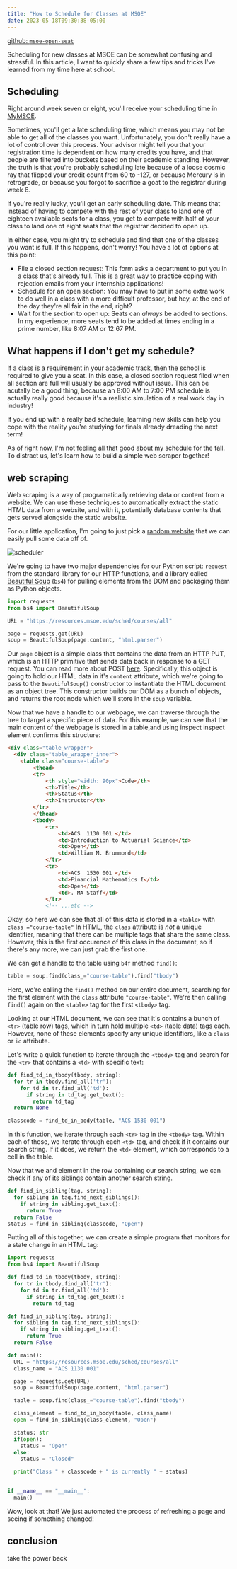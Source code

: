 ```yaml
---
title: "How to Schedule for Classes at MSOE"
date: 2023-05-18T09:30:38-05:00
---
```


[github: `msoe-open-seat`](https://github.com/xiugaze/msoe-open-seat)

Scheduling for new classes at MSOE can be somewhat confusing and stressful. 
In this article, I want to quickly share a few tips and tricks I've learned from my time here at school.

## Scheduling

Right around week seven or eight, you'll receive your scheduling time in [MyMSOE](https://my.msoe.edu). 

Sometimes, you'll get a late scheduling time, which means you may not be able to get all of the classes you want. 
Unfortunately, you don't really have a lot of control over this process. 
Your advisor might tell you that your registration time is dependent on how many credits you have, and that people are filtered into buckets based on their academic standing. 
However, the truth is that you're probably scheduling late because of a loose cosmic ray that flipped your credit count from 60 to -127, or because Mercury is in retrograde, or because you forgot to sacrifice a goat to the registrar during week 6.

If you're really lucky, you'll get an early scheduling date. 
This means that instead of having to compete with the rest of your class to land one of eighteen available seats for a class, you get to compete with half of your class to land one of eight seats that the registrar decided to open up. 

In either case, you might try to schedule and find that one of the classes you want is full. 
If this happens, don't worry!
You have a lot of options at this point:

- File a closed section request: This form asks a department to put you in a class that's already full. This is a great way to practice coping with rejection emails from your internship applications!
- Schedule for an open section: You may have to put in some extra work to do well in a class with a more difficult professor, but hey, at the end of the day they're all fair in the end, right?
- Wait for the section to open up: Seats can *always* be added to sections. In my experience, more seats tend to be added at times ending in a prime number, like 8:07 AM or 12:67 PM.

## What happens if I don't get my schedule?

If a class is a requirement in your academic track, then the school is required to give you a seat. 
In this case, a closed section request filed when all section are full will usually be approved without issue. This can be acutally be a good thing, because an 8:00 AM to 7:00 PM schedule is actually really good because it's a realistic simulation of a real work day in industry!

If you end up with a really bad schedule, learning new skills can help you cope with the reality you're studying for finals already dreading the next term!

As of right now, I'm not feeling all that good about my schedule for the fall. 
To distract us, let's learn how to build a simple web scraper together!

## web scraping

Web scraping is a way of programatically retrieving data or content from a website. 
We can use these techniques to automatically extract the static HTML data from a website, and with it, potentially database contents that gets served alongside the static website.  

For our little application, I'm going to just pick a [random website](https://resources.msoe.edu/sched/courses/all) that we can easily pull some data off of. 

![scheduler](./img/scheduler.png)

We're going to have two major dependencies for our Python script: `request` from the standard library for our HTTP functions, and a library called [Beautiful Soup](https://www.crummy.com/software/BeautifulSoup/bs4/doc/) (`bs4`) for pulling elements from the DOM and packaging them as Python objects. 

```python
import requests
from bs4 import BeautifulSoup

URL = "https://resources.msoe.edu/sched/courses/all"

page = requests.get(URL)
soup = BeautifulSoup(page.content, "html.parser")

```

Our `page` object is a simple class that contains the data from an HTTP PUT, which is an HTTP primitive that sends data back in response to a GET request. 
You can read more about POST [here](https://developer.mozilla.org/en-US/docs/Web/HTTP/Methods/PUT).
Specifically, this object is going to hold our HTML data in it's `content` attribute, which we're going to pass to the `BeautifulSoup()` constructor to instantiate the HTML document as an object tree. 
This constructor builds our DOM as a bunch of objects, and returns the root node which we'll store in the `soup` variable. 

Now that we have a handle to our webpage, we can traverse through the tree to target a specific piece of data. 
For this example, we can see that the main content of the webpage is stored in a table,and using inspect inspect element confirms this structure: 

```html 
<div class="table_wrapper">
  <div class="table_wrapper_inner">
    <table class="course-table">
        <thead>
        <tr>
            <th style="width: 90px">Code</th>
            <th>Title</th>
            <th>Status</th>
            <th>Instructor</th>
        </tr>
        </thead>
        <tbody>
            <tr>
                <td>ACS  1130 001 </td>
                <td>Introduction to Actuarial Science</td>
                <td>Open</td>
                <td>William M. Brummond</td>
            </tr>
            <tr>
                <td>ACS  1530 001 </td>
                <td>Financial Mathematics I</td>
                <td>Open</td>
                <td>. MA Staff</td>
            </tr>
            <!-- ...etc -->
```
Okay, so here we can see that all of this data is stored in a `<table>` with `class ="course-table"`
In HTML, the `class` attribute is *not* a unique identifier, meaning that there can be multiple tags that share the same class. 
However, this is the first occurence of this class in the document, so if there's any more, we can just grab the first one. 

We can get a handle to the table using  `b4f` method `find()`:

```python
table = soup.find(class_="course-table").find("tbody")
```
Here, we're calling the `find()` method on our entire document, searching for the first element with the `class` attribute `"course-table"`.
We're then calling `find()` again on the `<table>` tag for the first `<tbody>` tag. 

Looking at our HTML document, we can see that it's contains a bunch of `<tr>` (table row) tags, which in turn hold multiple `<td>` (table data) tags each. 
However, none of these elements specify any unique identifiers, like a `class` or `id` attribute. 

Let's write a quick function to iterate through the `<tbody>` tag and search for the `<tr>` that contains a `<td>` with specific text:

```python
def find_td_in_tbody(tbody, string):
  for tr in tbody.find_all('tr'):
    for td in tr.find_all('td'):
      if string in td_tag.get_text():
        return td_tag
  return None

classcode = find_td_in_body(table, "ACS 1530 001")
```

In this function, we iterate through each `<tr>` tag in the `<tbody>` tag. 
Within each of those, we iterate through each `<td>` tag, and check if it contains our search string. If it does, we return the `<td>` element, which corresponds to a cell in the table.

Now that we and element in the row containing our search string, we can check if any of its siblings contain another search string. 

```python
def find_in_sibling(tag, string):
  for sibling in tag.find_next_siblings():
    if string in sibling.get_text():
      return True
  return False
status = find_in_sibling(classcode, "Open")
```
Putting all of this together, we can create a simple program that monitors for a state change in an HTML tag:

```python
import requests
from bs4 import BeautifulSoup

def find_td_in_tbody(tbody, string):
  for tr in tbody.find_all('tr'):
    for td in tr.find_all('td'):
      if string in td_tag.get_text():
        return td_tag

def find_in_sibling(tag, string):
  for sibling in tag.find_next_siblings():
    if string in sibling.get_text():
      return True
  return False

def main():
  URL = "https://resources.msoe.edu/sched/courses/all"
  class_name = "ACS 1130 001"

  page = requests.get(URL)
  soup = BeautifulSoup(page.content, "html.parser")

  table = soup.find(class_="course-table").find("tbody")

  class_element = find_td_in_body(table, class_name)
  open = find_in_sibling(class_element, "Open")

  status: str
  if(open):
    status = "Open"
  else:
    status = "Closed"

  print("Class " + classcode + " is currently " + status)
  

if __name__ == "__main__":
  main()

```
Wow, look at that! 
We just automated the process of refreshing a page and seeing if something changed!

## conclusion

take the power back

